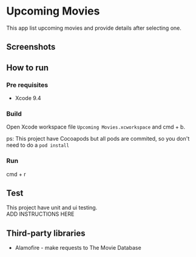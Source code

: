 Upcoming Movies
===============

This app list upcoming movies and provide details after selecting one.

Screenshots
----------

How to run
----------

### Pre requisites

* Xcode 9.4

### Build

Open Xcode workspace file `Upcoming Movies.xcworkspace` and cmd + b.

ps: This project have Cocoapods but all pods are commited, so you don't need to do a `pod install`


### Run

cmd + r

Test
----

This project have unit and ui testing.  
ADD INSTRUCTIONS HERE

Third-party libraries
---------------------

* Alamofire - make requests to The Movie Database
